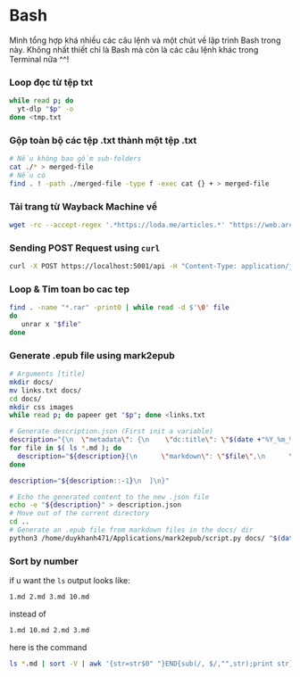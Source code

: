 # Bash

Mình tổng hợp khá nhiều các câu lệnh và một chút về lập trình Bash trong này. Không nhất thiết chỉ là Bash mà còn là các câu lệnh khác trong Terminal nữa ^^!

### Loop đọc từ tệp txt

```bash
while read p; do
  yt-dlp "$p" -o
done <tmp.txt
```

### Gộp toàn bộ các tệp .txt thành một tệp .txt

```bash
# Nếu không bao gồm sub-folders
cat ./* > merged-file
# Nếu có
find . ! -path ./merged-file -type f -exec cat {} + > merged-file
```

### Tải trang từ Wayback Machine về

```bash
wget -rc --accept-regex '.*https://loda.me/articles.*' "https://web.archive.org/web/20230321225500/https://loda.me/articles"
```

### Sending POST Request using `curl`

```bash
curl -X POST https://localhost:5001/api -H "Content-Type: application/json" -d @/some/directory/some.json
```

### Loop & Tim toan bo cac tep

```bash
find . -name "*.rar" -print0 | while read -d $'\0' file
do
   unrar x "$file"
done

```

### Generate .epub file using mark2epub

```bash
# Arguments [title]
mkdir docs/
mv links.txt docs/
cd docs/
mkdir css images
while read p; do papeer get "$p"; done <links.txt

# Generate description.json (First init a variable)
description="{\n  \"metadata\": {\n    \"dc:title\": \"$(date +"%Y_%m_%d_%I_%M_%p")\",\n    \"dc:creator\": \"duykhanh471\",\n    \"dc:language\": \"en-US\",\n    \"dc:identifier\": \"\",\n    \"dc:source\": \"\",\n    \"meta\": \"\",\n    \"dc:date\": \"\",\n    \"dc:publisher\": \"\",\n    \"dc:contributor\": \"\",\n    \"dc:rights\": \"\",\n    \"dc:description\": \"\",\n    \"dc:subject\": \"\"\n  },\n  \"cover_image\": \"\",\n  \"default_css\": [],\n  \"chapters\": [\n    "
for file in $( ls *.md ); do
  description="${description}{\n      \"markdown\": \"$file\",\n      \"css\": \"\"\n    },"
done

description="${description::-1}\n  ]\n}"

# Echo the generated content to the new .json file  
echo -e "${description}" > description.json
# Move out of the current directory
cd ..
# Generate an .epub file from markdown files in the docs/ dir
python3 /home/duykhanh471/Applications/mark2epub/script.py docs/ "$(date +"%Y_%m_%d_%I_%M_%p").epub"
```

### Sort by number
if u want the `ls` output looks like:

```bash
1.md 2.md 3.md 10.md
``` 

instead of

```bash
1.md 10.md 2.md 3.md 
``` 

here is the command

```bash
ls *.md | sort -V | awk '{str=str$0" "}END{sub(/, $/,"",str);print str}'
```